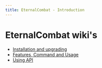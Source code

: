 ```yaml
---
title: EternalCombat - Introduction
---
```


# EternalCombat wiki's

- [Installation and upgrading](/docs/eternalcombat/installation)
- [Features, Command and Usage](/docs/eternalcombat/features)
- [Using API](/docs/eternalcombat/using-api)
